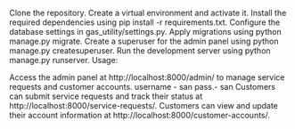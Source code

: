 Clone the repository.
Create a virtual environment and activate it.
Install the required dependencies using pip install -r requirements.txt.
Configure the database settings in gas_utility/settings.py.
Apply migrations using python manage.py migrate.
Create a superuser for the admin panel using python manage.py createsuperuser.
Run the development server using python manage.py runserver.
Usage:

Access the admin panel at http://localhost:8000/admin/ to manage service requests and customer accounts. 
username - san
pass.- san
Customers can submit service requests and track their status at http://localhost:8000/service-requests/.
Customers can view and update their account information at http://localhost:8000/customer-accounts/.